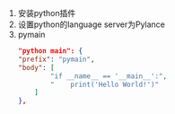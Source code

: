 1. 安装python插件
2. 设置python的language server为Pylance
3. pymain
    ```json
    "python main": {
    "prefix": "pymain",
    "body": [
            "if __name__ == '__main__':",
            "    print('Hello World!')"
        ]
	},
    ```